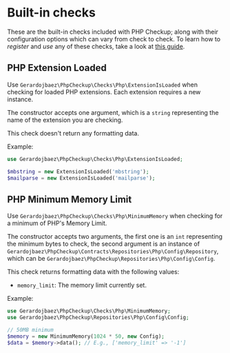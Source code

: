 # Built-in checks

These are the built-in checks included with PHP Checkup; along with their configuration options which can vary from check to check. To learn how to *register* and *use* any of these checks, take a look at [this guide](/usage/check-list.html).

## PHP Extension Loaded

Use `Gerardojbaez\PhpCheckup\Checks\Php\ExtensionIsLoaded` when checking for loaded PHP extensions. Each extension requires a new instance.

The constructor accepts one argument, which is a `string` representing the name of the extension you are checking.

This check doesn't return any formatting data.

Example:

```php
use Gerardojbaez\PhpCheckup\Checks\Php\ExtensionIsLoaded;

$mbstring = new ExtensionIsLoaded('mbstring');
$mailparse = new ExtensionIsLoaded('mailparse');
```

## PHP Minimum Memory Limit

Use `Gerardojbaez\PhpCheckup\Checks\Php\MinimumMemory` when checking for a minimum of PHP's Memory Limit.

The constructor accepts two arguments, the first one is an `int` representing the minimum bytes to check, the second argument is an instance of `Gerardojbaez\PhpCheckup\Contracts\Repositories\Php\Config\Repository`, which can be `Gerardojbaez\PhpCheckup\Repositories\Php\Config\Config`.

This check returns formatting data with the following values:

- `memory_limit`: The memory limit currently set.

Example:

```php
use Gerardojbaez\PhpCheckup\Checks\Php\MinimumMemory;
use Gerardojbaez\PhpCheckup\Repositories\Php\Config\Config;

// 50MB minimum
$memory = new MinimumMemory(1024 * 50, new Config);
$data = $memory->data(); // E.g., ['memory_limit' => '-1']
```
